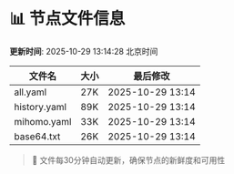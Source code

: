 # 📊 节点文件信息

**更新时间**: 2025-10-29 13:14:28 北京时间

| 文件名 | 大小 | 最后修改 |
|--------|------|----------|
| all.yaml | 27K | 2025-10-29 13:14 |
| history.yaml | 89K | 2025-10-29 13:14 |
| mihomo.yaml | 33K | 2025-10-29 13:14 |
| base64.txt | 26K | 2025-10-29 13:14 |

> 🔄 文件每30分钟自动更新，确保节点的新鲜度和可用性
